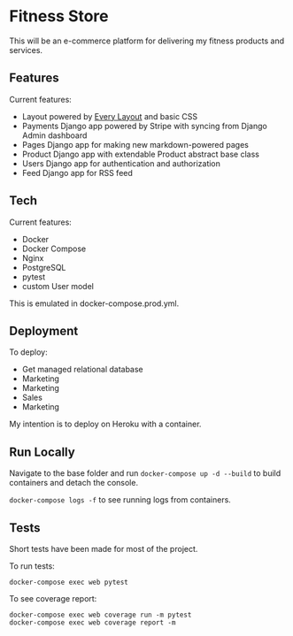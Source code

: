 # Fitness Store

This will be an e-commerce platform for delivering my fitness products and services.

## Features

Current features:

- Layout powered by [Every Layout](https://every-layout.dev/) and basic CSS
- Payments Django app powered by Stripe with syncing from Django Admin dashboard
- Pages Django app for making new markdown-powered pages
- Product Django app with extendable Product abstract base class
- Users Django app for authentication and authorization
- Feed Django app for RSS feed

## Tech

Current features:

- Docker
- Docker Compose
- Nginx
- PostgreSQL
- pytest
- custom User model

This is emulated in docker-compose.prod.yml.

## Deployment

To deploy:

- Get managed relational database
- Marketing
- Marketing
- Sales
- Marketing

My intention is to deploy on Heroku with a container.

## Run Locally

Navigate to the base folder and run `docker-compose up -d --build` to build containers and detach the console.

`docker-compose logs -f` to see running logs from containers.

## Tests

Short tests have been made for most of the project.

To run tests:

`docker-compose exec web pytest`

To see coverage report:

```
docker-compose exec web coverage run -m pytest
docker-compose exec web coverage report -m
```
